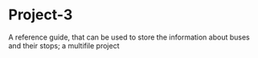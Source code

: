 # Project-3
A reference guide, that can be used to store the information about buses and their stops; a multifile project
